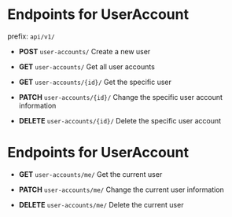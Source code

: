 # Endpoints for UserAccount

prefix: `api/v1/`

-   **POST** `user-accounts/`
    Create a new user

-   **GET** `user-accounts/`
    Get all user accounts

-   **GET** `user-accounts/{id}/`
    Get the specific user

-   **PATCH** `user-accounts/{id}/`
    Change the specific user account information

-   **DELETE** `user-accounts/{id}/`
    Delete the specific user account

# Endpoints for UserAccount

-   **GET** `user-accounts/me/`
    Get the current user

-   **PATCH** `user-accounts/me/`
    Change the current user information

-   **DELETE** `user-accounts/me/`
    Delete the current user
